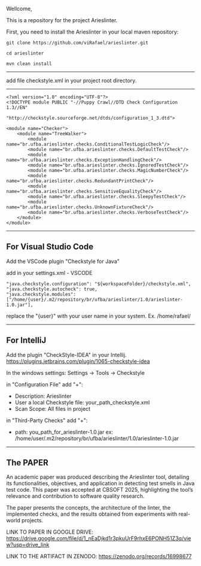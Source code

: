 Wellcome,

This is a repository for the project Arieslinter.

First, you need to install the Arieslinter in your local maven repository:
```
git clone https://github.com/viRafael/arieslinter.git

cd arieslinter

mvn clean install
```
---

add file checkstyle.xml in your project root directory.

---

```
<?xml version="1.0" encoding="UTF-8"?>
<!DOCTYPE module PUBLIC "-//Puppy Crawl//DTD Check Configuration 1.3//EN"
        "http://checkstyle.sourceforge.net/dtds/configuration_1_3.dtd">

<module name="Checker">
    <module name="TreeWalker">
        <module name="br.ufba.arieslinter.checks.ConditionalTestLogicCheck"/>
        <module name="br.ufba.arieslinter.checks.DefaultTestCheck"/>
        <module name="br.ufba.arieslinter.checks.ExceptionHandlingCheck"/>
        <module name="br.ufba.arieslinter.checks.IgnoredTestCheck"/>
        <module name="br.ufba.arieslinter.checks.MagicNumberCheck"/>
        <module name="br.ufba.arieslinter.checks.RedundantPrintCheck"/>
        <module name="br.ufba.arieslinter.checks.SensitiveEqualityCheck"/>
        <module name="br.ufba.arieslinter.checks.SleepyTestCheck"/>
        <module name="br.ufba.arieslinter.checks.UnknownFixtureCheck"/>
        <module name="br.ufba.arieslinter.checks.VerboseTestCheck"/>
    </module>
</module>
```


---

## For Visual Studio Code

Add the VSCode plugin "Checkstyle for Java"

add in your settings.xml - VSCODE

```
"java.checkstyle.configuration": "${workspaceFolder}/checkstyle.xml",
"java.checkstyle.autocheck": true,
"java.checkstyle.modules": ["/home/{user}/.m2/repository/br/ufba/arieslinter/1.0/arieslinter-1.0.jar"],
```

replace the "{user}" with your user name in your system. Ex. /home/rafael/

---
## For IntelliJ

Add the plugin "CheckStyle-IDEA" in your Intellij.
https://plugins.jetbrains.com/plugin/1065-checkstyle-idea

In the windows settings:
Settings -> Tools -> Checkstyle

in "Configuration File" add "+":
- Description: Arieslinter
- User a local Checkstyle file: your_path_checkstyle.xml
- Scan Scope: All files in project

in "Third-Party Checks" add "+":
- path: you_path_for_arieslinter-1.0.jar       ex: /home/user/.m2/repository/br/ufba/arieslinter/1.0/arieslinter-1.0.jar

--- 
## The PAPER

An academic paper was produced describing the Arieslinter tool, detailing its functionalities, objectives, and application in detecting test smells in Java test code. This paper was accepted at CBSOFT 2025, highlighting the tool’s relevance and contribution to software quality research.

The paper presents the concepts, the architecture of the linter, the implemented checks, and the results obtained from experiments with real-world projects.

LINK TO PAPER IN GOOGLE DRIVE: https://drive.google.com/file/d/1_nEaDjkd1r3pkuUrF9rhxE6PONH51Z3q/view?usp=drive_link

LINK TO THE ARTIFACT IN ZENODO: https://zenodo.org/records/16998677

